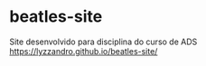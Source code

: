 # beatles-site
Site desenvolvido para disciplina do curso de ADS
https://lyzzandro.github.io/beatles-site/

